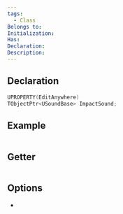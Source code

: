 ```yaml
---
tags:
  - Class
Belongs to: 
Initialization: 
Has: 
Declaration: 
Description:
---
```


## Declaration

```cpp
UPROPERTY(EditAnywhere)
TObjectPtr<USoundBase> ImpactSound;
```

## Example

```cpp
```

## Getter

```cpp
```

## Options
- 